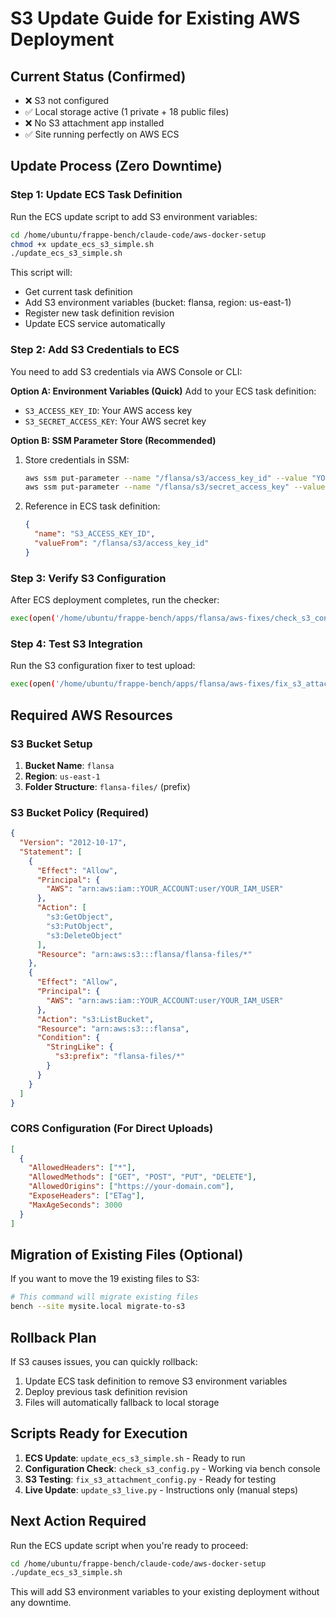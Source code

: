 # S3 Update Guide for Existing AWS Deployment

## Current Status (Confirmed)
- ❌ S3 not configured
- ✅ Local storage active (1 private + 18 public files)
- ❌ No S3 attachment app installed
- ✅ Site running perfectly on AWS ECS

## Update Process (Zero Downtime)

### Step 1: Update ECS Task Definition
Run the ECS update script to add S3 environment variables:

```bash
cd /home/ubuntu/frappe-bench/claude-code/aws-docker-setup
chmod +x update_ecs_s3_simple.sh
./update_ecs_s3_simple.sh
```

This script will:
- Get current task definition
- Add S3 environment variables (bucket: flansa, region: us-east-1)
- Register new task definition revision
- Update ECS service automatically

### Step 2: Add S3 Credentials to ECS
You need to add S3 credentials via AWS Console or CLI:

**Option A: Environment Variables (Quick)**
Add to your ECS task definition:
- `S3_ACCESS_KEY_ID`: Your AWS access key
- `S3_SECRET_ACCESS_KEY`: Your AWS secret key

**Option B: SSM Parameter Store (Recommended)**
1. Store credentials in SSM:
   ```bash
   aws ssm put-parameter --name "/flansa/s3/access_key_id" --value "YOUR_KEY" --type "SecureString"
   aws ssm put-parameter --name "/flansa/s3/secret_access_key" --value "YOUR_SECRET" --type "SecureString"
   ```

2. Reference in ECS task definition:
   ```json
   {
     "name": "S3_ACCESS_KEY_ID",
     "valueFrom": "/flansa/s3/access_key_id"
   }
   ```

### Step 3: Verify S3 Configuration
After ECS deployment completes, run the checker:

```bash
exec(open('/home/ubuntu/frappe-bench/apps/flansa/aws-fixes/check_s3_config.py').read())
```

### Step 4: Test S3 Integration
Run the S3 configuration fixer to test upload:

```bash
exec(open('/home/ubuntu/frappe-bench/apps/flansa/aws-fixes/fix_s3_attachment_config.py').read())
```

## Required AWS Resources

### S3 Bucket Setup
1. **Bucket Name**: `flansa`
2. **Region**: `us-east-1`
3. **Folder Structure**: `flansa-files/` (prefix)

### S3 Bucket Policy (Required)
```json
{
  "Version": "2012-10-17",
  "Statement": [
    {
      "Effect": "Allow",
      "Principal": {
        "AWS": "arn:aws:iam::YOUR_ACCOUNT:user/YOUR_IAM_USER"
      },
      "Action": [
        "s3:GetObject",
        "s3:PutObject",
        "s3:DeleteObject"
      ],
      "Resource": "arn:aws:s3:::flansa/flansa-files/*"
    },
    {
      "Effect": "Allow", 
      "Principal": {
        "AWS": "arn:aws:iam::YOUR_ACCOUNT:user/YOUR_IAM_USER"
      },
      "Action": "s3:ListBucket",
      "Resource": "arn:aws:s3:::flansa",
      "Condition": {
        "StringLike": {
          "s3:prefix": "flansa-files/*"
        }
      }
    }
  ]
}
```

### CORS Configuration (For Direct Uploads)
```json
[
  {
    "AllowedHeaders": ["*"],
    "AllowedMethods": ["GET", "POST", "PUT", "DELETE"],
    "AllowedOrigins": ["https://your-domain.com"],
    "ExposeHeaders": ["ETag"],
    "MaxAgeSeconds": 3000
  }
]
```

## Migration of Existing Files (Optional)
If you want to move the 19 existing files to S3:

```bash
# This command will migrate existing files
bench --site mysite.local migrate-to-s3
```

## Rollback Plan
If S3 causes issues, you can quickly rollback:

1. Update ECS task definition to remove S3 environment variables
2. Deploy previous task definition revision
3. Files will automatically fallback to local storage

## Scripts Ready for Execution

1. **ECS Update**: `update_ecs_s3_simple.sh` - Ready to run
2. **Configuration Check**: `check_s3_config.py` - Working via bench console
3. **S3 Testing**: `fix_s3_attachment_config.py` - Ready for testing
4. **Live Update**: `update_s3_live.py` - Instructions only (manual steps)

## Next Action Required
Run the ECS update script when you're ready to proceed:

```bash
cd /home/ubuntu/frappe-bench/claude-code/aws-docker-setup
./update_ecs_s3_simple.sh
```

This will add S3 environment variables to your existing deployment without any downtime.